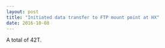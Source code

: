 ```yaml
---
layout: post
title: "Initiated data transfer to FTP mount point at HX"
date: 2016-10-08
---
```


A total of 42T.

